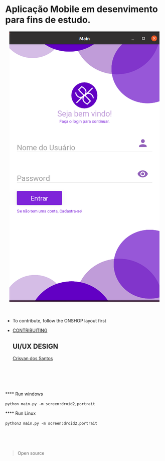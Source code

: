 # Aplicação Mobile em desenvimento para fins de estudo.


<h4 align=center>
<img src="asset/exec/kvlg.png">
</h4>

<br>

* To contribute, follow the ONSHOP layout first
* <a href="CONTRIBUITING.MD">CONTRIBUITING<a/>
  

  ## UI/UX DESIGN
  [
Crisvan dos Santos](https://github.com/CrisvanSantos)
<div align=center>
<a href="ONSHOP/portfólio%20de%20onshop.png">
<img src="ONSHOP/portfólio%20de%20onshop.png" 
height=540 title="">
<a/>
</div>


<br>
<br>
<br>

**** Run windows

`python main.py -m screen:droid2,portrait`

**** Run Linux

`python3 main.py -m screen:droid2,portrait`

<br>
<br>
<br>

> Open source